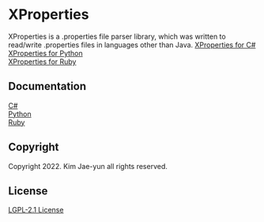 # XProperties
XProperties is a .properties file parser library, which was written to read/write .properties files in languages ​​other than Java. 
[XProperties for C#](https://github.com/DuelitDev/XProperties-CSharp)  
[XProperties for Python](https://github.com/DuelitDev/XProperties-Python)  
[XProperties for Ruby](https://github.com/DuelitDev/XProperties-Ruby) 

## Documentation
[C#](https://github.com/DuelitDev/XProperties-CSharp/wiki)  
[Python](https://github.com/DuelitDev/XProperties-Python/wiki)  
[Ruby](https://github.com/DuelitDev/XProperties-Ruby/wiki)  

## Copyright
Copyright 2022. Kim Jae-yun all rights reserved.  

## License
[LGPL-2.1 License](https://github.com/DuelitDev/XProperties/blob/master/LICENSE)
